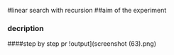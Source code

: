 #linear search with recursion 
##aim of the experiment 
### decription
####step by step pr
!output](screenshot (63).png)
